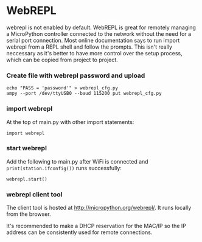 # WebREPL

webrepl is not enabled by default.  WebREPL is great for remotely managing a MicroPython controller connected to the network without the need for a serial port connection.  Most online documentation says to run import webrepl from a REPL shell and follow the prompts.  This isn't really neccessary as it's better to have more control over the setup process, which can be copied from project to project.

### Create file with webrepl password and upload

```
echo "PASS = 'password'" > webrepl_cfg.py
ampy --port /dev/ttyUSB0 --baud 115200 put webrepl_cfg.py
```
### import webrepl

At the top of main.py with other import statements:

```
import webrepl
```

### start webrepl

Add the following to main.py after WiFi is connected and `print(station.ifconfig())` runs successfully:

```
webrepl.start()
```

### webrepl client tool

The client tool is hosted at http://micropython.org/webrepl/.  It runs locally from the browser.

It's recommended to make a DHCP reservation for the MAC/IP so the IP address can be consistently used for remote connections.